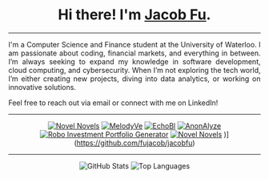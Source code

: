 <h1 align="center">Hi there! I'm <a href="https://fujacob.vercel.app/">Jacob Fu</a>.</h1>

---

<div align="justify">

I'm a Computer Science and Finance student at the University of Waterloo. I am passionate about coding, financial markets, and everything in between. I’m always seeking to expand my knowledge in software development, cloud computing, and cybersecurity. When I’m not exploring the tech world, I’m either creating new projects, diving into data analytics, or working on innovative solutions. 

Feel free to reach out via email or connect with me on LinkedIn!

</div>

<div align="center">

---
[![Novel Novels](https://github-readme-stats.vercel.app/api/pin?username=fujacob&repo=fairfi&theme=rose_pine&icon_color=6a5acd&hide_border=true&timestamp=0)](https://github.com/fujacob/fairfi)
[![MelodyVe](https://github-readme-stats.vercel.app/api/pin?username=fujacob&repo=MelodyVe&theme=rose_pine&icon_color=6a5acd&hide_border=true&timestamp=1)](https://github.com/fujacob/MelodyVe)
[![EchoBl](https://github-readme-stats.vercel.app/api/pin?username=fujacob&repo=EchoBl&theme=rose_pine&icon_color=6a5acd&hide_border=true&timestamp=1)](https://github.com/fujacob/EchoBl)
[![AnonAlyze](https://github-readme-stats.vercel.app/api/pin?username=fujacob&repo=AnonAlyze&theme=rose_pine&icon_color=6a5acd&hide_border=true&timestamp=1)](https://github.com/fujacob/AnonAlyze)
[![Robo Investment Portfolio Generator](https://github-readme-stats.vercel.app/api/pin?username=fujacob&repo=RoboInvestmentAdvisor&theme=rose_pine&icon_color=6a5acd&hide_border=true&timestamp=1)](https://github.com/fujacob/RoboInvestmentAdvisor)
[![Novel Novels](https://github-readme-stats.vercel.app/api/pin?username=fujacob&repo=Novelnovels&theme=rose_pine&icon_color=6a5acd&hide_border=true&timestamp=0)](https://github.com/fujacob/Novelnovels)
)](https://github.com/fujacob/jacobfu)



---

![GitHub Stats](https://github-readme-stats.vercel.app/api?username=fujacob&count_private=true&show_icons=true&theme=rose_pine&icon_color=6a5acd&hide_border=true&line_height=28&custom_title=Contribution%20Statistics&count_private=true)
![Top Languages](https://github-readme-stats.vercel.app/api/top-langs?username=fujacob&theme=rose_pine&hide_border=true&layout=compact&langs_count=10&card_width=333)

</div>
